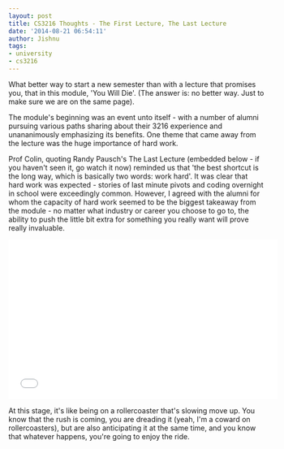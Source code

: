 ```yaml
---
layout: post
title: CS3216 Thoughts - The First Lecture, The Last Lecture
date: '2014-08-21 06:54:11'
author: Jishnu
tags:
- university
- cs3216
---
```


What better way to start a new semester than with a lecture that promises you, that in this module, 'You Will Die'. (The answer is: no better way. Just to make sure we are on the same page).

The module's beginning was an event unto itself - with a number of alumni pursuing various paths sharing about their 3216 experience and unananimously emphasizing its benefits. One theme that came away from the lecture was the huge importance of hard work.

Prof Colin, quoting Randy Pausch's The Last Lecture (embedded below - if you haven't seen it, go watch it now) reminded us that 'the best shortcut is the long way, which is basically two words: work hard'. It was clear that hard work was expected - stories of last minute pivots and coding overnight in school were exceedingly common. However, I agreed with the alumni for whom the capacity of hard work seemed to be the biggest takeaway from the module - no matter what industry or career you choose to go to, the ability to push the little bit extra for something you really want will prove really invaluable.

<iframe width="530" height="315" src="//www.youtube.com/embed/ji5_MqicxSo" frameborder="0" allowfullscreen></iframe>

At this stage, it's like being on a rollercoaster that's slowing move up. You know that the rush is coming, you are dreading it (yeah, I'm a coward on rollercoasters), but are also anticipating it at the same time, and you know that whatever happens, you're going to enjoy the ride.